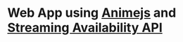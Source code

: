 # Web App using [Animejs](https://animejs.com/) and [Streaming Availability API](https://rapidapi.com/movie-of-the-night-movie-of-the-night-default/api/streaming-availability)
